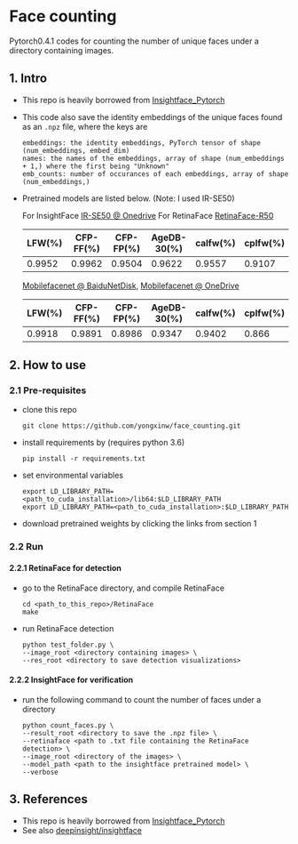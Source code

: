 # Face counting

Pytorch0.4.1 codes for counting the number of unique faces under a directory containing images.

## 1. Intro

- This repo is heavily borrowed from [Insightface_Pytorch](https://github.com/TreB1eN/InsightFace_Pytorch)
- This code also save the 
identity embeddings of the unique faces found as an ```.npz``` file, where the keys are 
    
    ```
    embeddings: the identity embeddings, PyTorch tensor of shape (num_embeddings, embed_dim)  
    names: the names of the embeddings, array of shape (num_embeddings + 1,) where the first being "Unknown"
    emb_counts: number of occurances of each embeddings, array of shape (num_embeddings,)
    ```
- Pretrained models are listed below. (Note: I used IR-SE50) 

    For InsightFace [IR-SE50 @ Onedrive](https://1drv.ms/u/s!AhMqVPD44cDOhkPsOU2S_HFpY9dC)
    For RetinaFace [RetinaFace-R50](https://www.dropbox.com/s/53ftnlarhyrpkg2/retinaface-R50.zip?dl=0)
    
    | LFW(%) | CFP-FF(%) | CFP-FP(%) | AgeDB-30(%) | calfw(%) | cplfw(%) | vgg2_fp(%) |
    | ------ | --------- | --------- | ----------- | -------- | -------- | ---------- |
    | 0.9952 | 0.9962    | 0.9504    | 0.9622      | 0.9557   | 0.9107   | 0.9386     |
    
    [Mobilefacenet @ BaiduNetDisk](https://pan.baidu.com/s/1hqNNkcAjQOSxUjofboN6qg), [Mobilefacenet @ OneDrive](https://1drv.ms/u/s!AhMqVPD44cDOhkSMHodSH4rhfb5u)
    
    | LFW(%) | CFP-FF(%) | CFP-FP(%) | AgeDB-30(%) | calfw(%) | cplfw(%) | vgg2_fp(%) |
    | ------ | --------- | --------- | ----------- | -------- | -------- | ---------- |
    | 0.9918 | 0.9891    | 0.8986    | 0.9347      | 0.9402   | 0.866    | 0.9100     |

## 2. How to use

### 2.1 Pre-requisites

- clone this repo
  ```
  git clone https://github.com/yongxinw/face_counting.git
  ```

- install requirements by (requires python 3.6)
    ```
    pip install -r requirements.txt
    ```
- set environmental variables
    ```
    export LD_LIBRARY_PATH=<path_to_cuda_installation>/lib64:$LD_LIBRARY_PATH
    export LD_LIBRARY_PATH=<path_to_cuda_installation>:$LD_LIBRARY_PATH
    ```
- download pretrained weights by clicking the links from section 1


### 2.2 Run
#### 2.2.1 RetinaFace for detection
- go to the RetinaFace directory, and compile RetinaFace
    ```
    cd <path_to_this_repo>/RetinaFace
    make
    ```
- run RetinaFace detection
    ```
    python test_folder.py \
    --image_root <directory containing images> \
    --res_root <directory to save detection visualizations>
    ```

#### 2.2.2 InsightFace for verification
- run the following command to count the number of faces under a directory
    ```
    python count_faces.py \
    --result_root <directory to save the .npz file> \
    --retinaface <path to .txt file containing the RetinaFace detection> \ 
    --image_root <directory of the images> \
    --model_path <path to the insightface pretrained model> \
    --verbose
    ```

## 3. References 

- This repo is heavily borrowed from [Insightface_Pytorch](https://github.com/TreB1eN/InsightFace_Pytorch)
- See also [deepinsight/insightface](https://github.com/deepinsight/insightface)